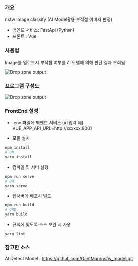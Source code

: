 ### 개요
nsfw  Image classify
(AI Model활용 부적절 이미지 판정)
- 백엔드 서비스: FastApi (Python)
- 프론트 : Vue

### 사용법
Image를 업로드시 부적합 여부를 AI 모델에 의해 판단 결과 조회됨


![Drop zone output](./dnd.gif)

### 프로그램 구성도


![Drop zone output](./dnd.gif)

### FrontEnd 설정 
- .env 파일에 백엔드 서비스 url 입력
  예) VUE_APP_API_URL=http://xxxxxx:8001

 
- 모듈 설치

```bash
npm install
# OR
yarn install
```

- 컴파일 및 서버 실행 
```bash
npm run serve
# OR
yarn serve
```
- 웹서버에 배포시 빌드
```bash
npm run build
# ORD
yarn build
```
- 규칙에 맞도록 소스 보완 시 사용 
```
yarn lint
```

### 참고한 소스 
AI Detect Model : https://github.com/GantMan/nsfw_model.git
